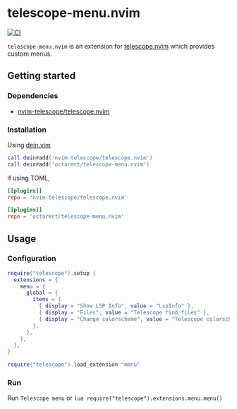 # telescope-menu.nvim

[![CI](https://github.com/octarect/telescope-menu.nvim/actions/workflows/ci.yml/badge.svg)](https://github.com/octarect/telescope-menu.nvim/actions/workflows/ci.yml)

`telescope-menu.nvim` is an extension for [telescope.nvim](https://github.com/nvim-telescope/telescope.nvim) which provides custom menus.

## Getting started

### Dependencies

- [nvim-telescope/telescope.nvim](https://github.com/nvim-telescope/telescope.nvim)

### Installation

Using [dein.vim](https://github.com/Shougo/dein.vim)

```lua
call dein#add('nvim-telescope/telescope.nvim')
call dein#add('octarect/telescope-menu.nvim')
```

if using TOML,

```toml
[[plugins]]
repo = 'nvim-telescope/telescope.nvim'

[[plugins]]
repo = 'octarect/telescope-menu.nvim'
```

## Usage

### Configuration

```lua
require("telescope").setup {
  extensions = {
    menu = {
      global = {
        items = {
          { display = "Show LSP Info", value = "LspInfo" },
          { display = "Files", value = "Telescope find_files" },
          { display = "Change colorscheme", value = "Telescope colorscheme" },
        },
      },
    },
  },
}

require("telescope").load_extension "menu"
```

### Run

Run `Telescope menu` or `lua require("telescope").extensions.menu.menu()`
